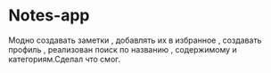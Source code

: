 # Notes-app

Модно создавать заметки , добавлять их в избранное , создавать профиль , реализован поиск по названию , содержимому и категориям.Сделал что смог.

